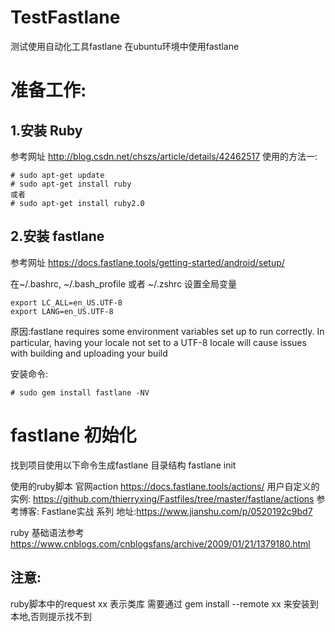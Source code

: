 # TestFastlane

测试使用自动化工具fastlane
在ubuntu环境中使用fastlane

# 准备工作:
## 1.安装 Ruby

参考网址 http://blog.csdn.net/chszs/article/details/42462517
使用的方法一:
```
# sudo apt-get update
# sudo apt-get install ruby
或者
# sudo apt-get install ruby2.0
```
## 2.安装 fastlane
参考网址 https://docs.fastlane.tools/getting-started/android/setup/

在~/.bashrc, ~/.bash_profile 或者 ~/.zshrc  设置全局变量 
```
export LC_ALL=en_US.UTF-8
export LANG=en_US.UTF-8
```

原因:fastlane requires some environment variables set up to run correctly. In particular, having your locale not set to a UTF-8 locale will cause issues with building and uploading your build

安装命令:
```
# sudo gem install fastlane -NV
```

#  fastlane 初始化
找到项目使用以下命令生成fastlane 目录结构
fastlane init

使用的ruby脚本
官网action https://docs.fastlane.tools/actions/
用户自定义的实例:
https://github.com/thierryxing/Fastfiles/tree/master/fastlane/actions
参考博客: Fastlane实战 系列 地址:https://www.jianshu.com/p/0520192c9bd7

ruby 基础语法参考
https://www.cnblogs.com/cnblogsfans/archive/2009/01/21/1379180.html


## 注意:
  ruby脚本中的request xx 表示类库
  需要通过 
  gem install --remote xx 来安装到本地,否则提示找不到

